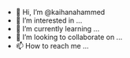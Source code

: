 - 👋 Hi, I’m @kaihanahammed
- 👀 I’m interested in ...
- 🌱 I’m currently learning ...
- 💞️ I’m looking to collaborate on ...
- 📫 How to reach me ...

<!---
kaihanahammed/kaihanahammed is a ✨ special ✨ repository because its `README.md` (this file) appears on your GitHub profile.
You can click the Preview link to take a look at your changes.
--->
